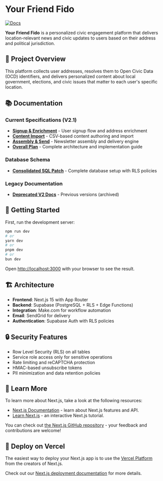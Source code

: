 # Your Friend Fido

[![Docs](https://img.shields.io/badge/Docs-📖-blue)](/docs/README.md)

**Your Friend Fido** is a personalized civic engagement platform that delivers location-relevant news and civic updates to users based on their address and political jurisdiction.

## 🎯 **Project Overview**

This platform collects user addresses, resolves them to Open Civic Data (OCD) identifiers, and delivers personalized content about local government, elections, and civic issues that matter to each user's specific location.

## 📚 **Documentation**

### **Current Specifications (V2.1)**
- **[Signup & Enrichment](docs/V2_Requirements/yff-v2.1-01-signup.md)** - User signup flow and address enrichment
- **[Content Import](docs/V2_Requirements/yff-v2.1-02-content-import.md)** - CSV-based content authoring and import
- **[Assembly & Send](docs/V2_Requirements/yff-v2.1-03-send.md)** - Newsletter assembly and delivery engine
- **[Overall Plan](docs/V2_Requirements/yff-v2.1-04-overall-plan.md)** - Complete architecture and implementation guide

### **Database Schema**
- **[Consolidated SQL Patch](docs/V2_Requirements/yff-v2.1_sql_patch.sql)** - Complete database setup with RLS policies

### **Legacy Documentation**
- **[Deprecated V2 Docs](docs/deprecated/)** - Previous versions (archived)

## 🚀 **Getting Started**

First, run the development server:

```bash
npm run dev
# or
yarn dev
# or
pnpm dev
# or
bun dev
```

Open [http://localhost:3000](http://localhost:3000) with your browser to see the result.

## 🏗️ **Architecture**

- **Frontend**: Next.js 15 with App Router
- **Backend**: Supabase (PostgreSQL + RLS + Edge Functions)
- **Integration**: Make.com for workflow automation
- **Email**: SendGrid for delivery
- **Authentication**: Supabase Auth with RLS policies

## 🔒 **Security Features**

- Row Level Security (RLS) on all tables
- Service role access only for sensitive operations
- Rate limiting and reCAPTCHA protection
- HMAC-based unsubscribe tokens
- PII minimization and data retention policies

## 📖 **Learn More**

To learn more about Next.js, take a look at the following resources:

- [Next.js Documentation](https://nextjs.org/docs) - learn about Next.js features and API.
- [Learn Next.js](https://nextjs.org/learn) - an interactive Next.js tutorial.

You can check out [the Next.js GitHub repository](https://github.com/vercel/next.js) - your feedback and contributions are welcome!

## 🚀 **Deploy on Vercel**

The easiest way to deploy your Next.js app is to use the [Vercel Platform](https://vercel.com/new?utm_medium=default-template&filter=next.js&utm_source=create-next-app&utm_campaign=create-next-app-readme) from the creators of Next.js.

Check out our [Next.js deployment documentation](https://nextjs.org/docs/app/building-your-application/deploying) for more details.

